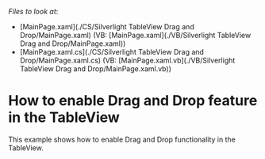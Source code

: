 <!-- default file list -->
*Files to look at*:

* [MainPage.xaml](./CS/Silverlight TableView Drag and Drop/MainPage.xaml) (VB: [MainPage.xaml](./VB/Silverlight TableView Drag and Drop/MainPage.xaml))
* [MainPage.xaml.cs](./CS/Silverlight TableView Drag and Drop/MainPage.xaml.cs) (VB: [MainPage.xaml.vb](./VB/Silverlight TableView Drag and Drop/MainPage.xaml.vb))
<!-- default file list end -->
# How to enable Drag and Drop feature in the TableView


<p>This example shows how to enable Drag and Drop functionality in the TableView.</p>

<br/>


